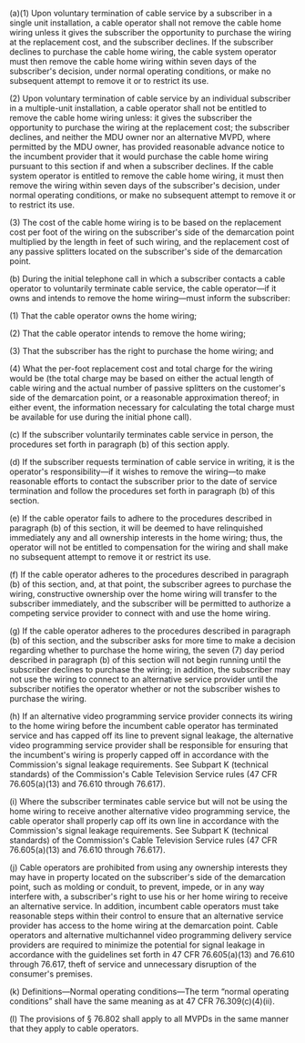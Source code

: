 (a)(1) Upon voluntary termination of cable service by a subscriber in a single unit installation, a cable operator shall not remove the cable home wiring unless it gives the subscriber the opportunity to purchase the wiring at the replacement cost, and the subscriber declines. If the subscriber declines to purchase the cable home wiring, the cable system operator must then remove the cable home wiring within seven days of the subscriber's decision, under normal operating conditions, or make no subsequent attempt to remove it or to restrict its use.

(2) Upon voluntary termination of cable service by an individual subscriber in a multiple-unit installation, a cable operator shall not be entitled to remove the cable home wiring unless: it gives the subscriber the opportunity to purchase the wiring at the replacement cost; the subscriber declines, and neither the MDU owner nor an alternative MVPD, where permitted by the MDU owner, has provided reasonable advance notice to the incumbent provider that it would purchase the cable home wiring pursuant to this section if and when a subscriber declines. If the cable system operator is entitled to remove the cable home wiring, it must then remove the wiring within seven days of the subscriber's decision, under normal operating conditions, or make no subsequent attempt to remove it or to restrict its use.

(3) The cost of the cable home wiring is to be based on the replacement cost per foot of the wiring on the subscriber's side of the demarcation point multiplied by the length in feet of such wiring, and the replacement cost of any passive splitters located on the subscriber's side of the demarcation point.

(b) During the initial telephone call in which a subscriber contacts a cable operator to voluntarily terminate cable service, the cable operator—if it owns and intends to remove the home wiring—must inform the subscriber:

(1) That the cable operator owns the home wiring;

(2) That the cable operator intends to remove the home wiring;

(3) That the subscriber has the right to purchase the home wiring; and

(4) What the per-foot replacement cost and total charge for the wiring would be (the total charge may be based on either the actual length of cable wiring and the actual number of passive splitters on the customer's side of the demarcation point, or a reasonable approximation thereof; in either event, the information necessary for calculating the total charge must be available for use during the initial phone call).

(c) If the subscriber voluntarily terminates cable service in person, the procedures set forth in paragraph (b) of this section apply.

(d) If the subscriber requests termination of cable service in writing, it is the operator's responsibility—if it wishes to remove the wiring—to make reasonable efforts to contact the subscriber prior to the date of service termination and follow the procedures set forth in paragraph (b) of this section.

(e) If the cable operator fails to adhere to the procedures described in paragraph (b) of this section, it will be deemed to have relinquished immediately any and all ownership interests in the home wiring; thus, the operator will not be entitled to compensation for the wiring and shall make no subsequent attempt to remove it or restrict its use.

(f) If the cable operator adheres to the procedures described in paragraph (b) of this section, and, at that point, the subscriber agrees to purchase the wiring, constructive ownership over the home wiring will transfer to the subscriber immediately, and the subscriber will be permitted to authorize a competing service provider to connect with and use the home wiring.

(g) If the cable operator adheres to the procedures described in paragraph (b) of this section, and the subscriber asks for more time to make a decision regarding whether to purchase the home wiring, the seven (7) day period described in paragraph (b) of this section will not begin running until the subscriber declines to purchase the wiring; in addition, the subscriber may not use the wiring to connect to an alternative service provider until the subscriber notifies the operator whether or not the subscriber wishes to purchase the wiring.

(h) If an alternative video programming service provider connects its wiring to the home wiring before the incumbent cable operator has terminated service and has capped off its line to prevent signal leakage, the alternative video programming service provider shall be responsible for ensuring that the incumbent's wiring is properly capped off in accordance with the Commission's signal leakage requirements. See Subpart K (technical standards) of the Commission's Cable Television Service rules (47 CFR 76.605(a)(13) and 76.610 through 76.617).

(i) Where the subscriber terminates cable service but will not be using the home wiring to receive another alternative video programming service, the cable operator shall properly cap off its own line in accordance with the Commission's signal leakage requirements. See Subpart K (technical standards) of the Commission's Cable Television Service rules (47 CFR 76.605(a)(13) and 76.610 through 76.617).

(j) Cable operators are prohibited from using any ownership interests they may have in property located on the subscriber's side of the demarcation point, such as molding or conduit, to prevent, impede, or in any way interfere with, a subscriber's right to use his or her home wiring to receive an alternative service. In addition, incumbent cable operators must take reasonable steps within their control to ensure that an alternative service provider has access to the home wiring at the demarcation point. Cable operators and alternative multichannel video programming delivery service providers are required to minimize the potential for signal leakage in accordance with the guidelines set forth in 47 CFR 76.605(a)(13) and 76.610 through 76.617, theft of service and unnecessary disruption of the consumer's premises.

(k) Definitions—Normal operating conditions—The term “normal operating conditions” shall have the same meaning as at 47 CFR 76.309(c)(4)(ii).

(l) The provisions of § 76.802 shall apply to all MVPDs in the same manner that they apply to cable operators.

